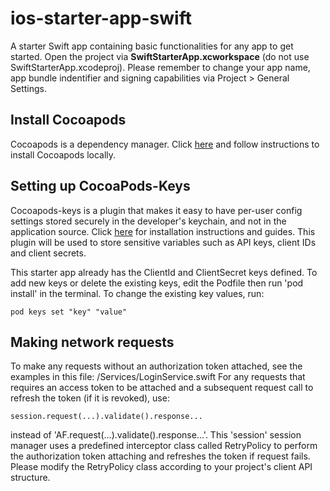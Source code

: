 # ios-starter-app-swift
A starter Swift app containing basic functionalities for any app to get started. Open the project via **SwiftStarterApp.xcworkspace** (do not use SwiftStarterApp.xcodeproj). Please remember to change your app name, app bundle indentifier and signing capabilities via Project > General Settings.

## Install Cocoapods
Cocoapods is a dependency manager. Click [here](https://guides.cocoapods.org/using/getting-started.html#getting-started) and follow instructions to install Cocoapods locally.

## Setting up CocoaPods-Keys
Cocoapods-keys is a plugin that makes it easy to have per-user config settings stored securely in the developer's keychain, and not in the application source. Click [here](https://github.com/orta/cocoapods-keys) for installation instructions and guides. This plugin will be used to store sensitive variables such as API keys, client IDs and client secrets.

This starter app already has the ClientId and ClientSecret keys defined. To add new keys or delete the existing keys, edit the Podfile then run 'pod install' in the terminal. To change the existing key values, run:

```
pod keys set "key" "value"
```

## Making network requests
To make any requests without an authorization token attached, see the examples in this file: /Services/LoginService.swift
For any requests that requires an access token to be attached and a subsequent request call to refresh the token (if it is revoked), use:

```
session.request(...).validate().response...
```

instead of 'AF.request(...).validate().response...'. This 'session' session manager uses a predefined interceptor class called RetryPolicy to perform the authorization token attaching and refreshes the token if request fails. Please modify the RetryPolicy class according to your project's client API structure.

<!-- ###### Rule of thumb:
- If you find yourself writing the same code over and over, consider subclassing or making it an extension -->